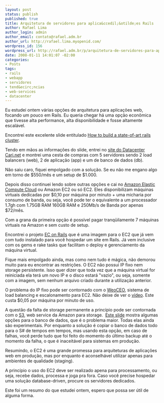 ```yaml
--- 
layout: post
status: publish
published: true
title: Arquitetura de servidores para aplica&ccedil;&otilde;es Rails
author: Rafael Lima
author_login: admin
author_email: contato@rafael.adm.br
author_url: http://rafael.lima.myopenid.com/
wordpress_id: 156
wordpress_url: http://rafael.adm.br/p/arquitetura-de-servidores-para-aplicacoes-rails/
date: 2008-01-11 14:01:07 -02:00
categories: 
- Posts
tags: 
- rails
- webapp
- servidores
- tend&ecirc;ncias
- web-services
- datacenter
---
```

Eu estudei ontem v&aacute;rias op&ccedil;&otilde;es de arquitetura para aplica&ccedil;&otilde;es web, focando um pouco em Rails. Eu queria chegar h&aacute; uma op&ccedil;&atilde;o econ&ocirc;mica que tivesse alta performance, alta disponibilidade e fosse altamente escal&aacute;vel.

Encontrei este excelente slide entitulado  <a href="http://www.slideshare.net/tim.lossen.de/how-to-build-a-stateoftheart-rails-cluster">How to build a state-of-art rails cluster</a>.

Tendo em m&atilde;os as informa&ccedil;&otilde;es do slide, entrei no <a href="https://www.cari.net">site do Datacenter Cari.net</a> e montrei uma cesta de compras com 5 servidores sendo 2 load balancers (web), 2 de aplica&ccedil;&atilde;o (app) e um de banco de dados (db).

N&atilde;o saiu caro, fiquei empolgado com a solu&ccedil;&atilde;o. Se eu n&atilde;o me engano algo em torno de $550/m&ecirc;s e um setup de $1.000.

Depois disso continuei lendo sobre outras op&ccedil;&otilde;es e cai no <a href="http://www.amazon.com/b/ref=sc_fe_l_2?ie=UTF8&node=201590011&no=3435361&me=A36L942TSJ2AJA">Amazon Elastic Compute Cloud</a> ou Amazon EC2 ou s&oacute; EC2. Eles disponibilizam m&aacute;quinas virtuais dedicadas por $0,10 por m&aacute;quina por minuto + uma micharia por consumo de banda, ou seja, voc&ecirc; pode ter o equivalente a um processador 1.7gh com 1.75GB RAM 160GB RAM e 250Mb/s de Banda por apenas $72/m&ecirc;s.

Com a grana da primeira op&ccedil;&atilde;o &eacute; poss&iacute;vel pagar tranq&uuml;ilamente 7 m&aacute;quinas virtuais na Amazon e sem custo de setup.

Encontrei o projeto <a href="http://ec2onrails.rubyforge.org/">EC on Rails</a> que &eacute; uma imagem para o EC2 que j&aacute; vem com tudo instalado para voc&ecirc; hospedar um site em Rails. J&aacute; vem inclusive com os gems e rake tasks que facilitam o deploy e gerenciamento da m&aacute;quina virtual.

Fique mais empolgado ainda, mas como nem tudo &eacute; m&aacute;gica, n&atilde;o demorou muito para eu encontrar as restri&ccedil;&otilde;es. O EC2 n&atilde;o possui IP fixo nem storage persistente. Isso quer dizer que toda vez que a m&aacute;quina virtual for reiniciada ela ter&aacute; um novo IP e o disco estar&aacute; "vazio", ou seja, somente com a imagem, sem nenhum arquivo criado durante a utiliza&ccedil;&atilde;o anterior.

O problema do IP fixo pode ser contornado com o <a href="http://weoceo.weogeo.com/">WeoCEO</a>, sistema de load balancing e escalonamento para EC2. N&atilde;o deixe de ver o <a href="http://weoceo.weogeo.com/video/">v&iacute;deo</a>. Este custa $0,05 por m&aacute;quina por minuto de uso.

A quest&atilde;o da falta de storage permanente a princ&iacute;pio pode ser contornada com o <a href="http://www.amazon.com/gp/browse.html?node=16427261">S3</a>, web service da Amazon para storage.&nbsp; <a href="http://www.slideshare.net/martin.rehfeld/s3-and-ec2-rails-scenarios">Este slide</a> mostra algumas op&ccedil;&otilde;es para o banco de dados, que &eacute; o problema maior. Todas elas ainda s&atilde;o experimentais. Por enquanto a solu&ccedil;&atilde;o &eacute; copiar o banco de dados todo para o S# de tempos em tempos, mas usando esta op&ccedil;&atilde;o, em caso de falhas, voc&ecirc; perde tudo que foi feito do momento do &uacute;ltimo backup at&eacute; o momento da falha, o que &eacute; inaceit&aacute;vel para sistemas em produ&ccedil;&atilde;o.

Resumindo, o EC2 &eacute; uma grande promessa para arquiteturas de aplica&ccedil;&otilde;es web em produ&ccedil;&atilde;o, mas por enquanto &eacute; aconselh&aacute;vel utilizar apenas para ambientes de qualidade (staging).

A princ&iacute;pio o uso do EC2 deve ser realizado apena para processamento, ou seja, recebe dados, processa e joga pra fora. Caso voc&ecirc; precise hospedar uma solu&ccedil;&atilde;o database-driven, procure os servidores dedicados.

Este foi um resumo do que estudei ontem, espero que possa ser &uacute;til de alguma forma.
